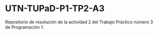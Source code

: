 # UTN-TUPaD-P1-TP2-A3
Repositorio de resolución de la actividad 2 del Trabajo Práctico número 3 de Programación 1.
